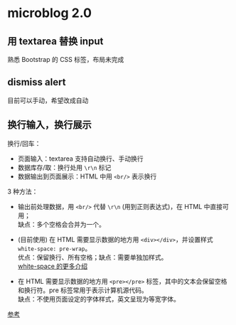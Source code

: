 # microblog 2.0

## 用 textarea 替换 input

熟悉 Bootstrap 的 CSS 标签，布局未完成

## dismiss alert

目前可以手动，希望改成自动

## 换行输入，换行展示

换行/回车：

* 页面输入：textarea 支持自动换行、手动换行
* 数据库存/取：换行处用 `\r\n` 标记
* 数据输出到页面展示：HTML 中用 `<br/>` 表示换行

3 种方法：

* 输出前处理数据，用 `<br/>` 代替 `\r\n` (用到正则表达式)，在 HTML 中直接可用；<br>
缺点：多个空格会合并为一个。

* (目前使用) 在 HTML 需要显示数据的地方用 `<div></div>`，并设置样式 `white-space: pre-wrap`。<br>
优点：保留换行、所有空格；缺点：需要单独加样式。<br>
[white-space 的更多介绍](https://github.com/carolinezhao/front-end-learning/blob/master/css/README.md)

* 在 HTML 需要显示数据的地方用 `<pre></pre>` 标签，其中的文本会保留空格和换行符。pre 标签常用于表示计算机源代码。<br>
缺点：不使用页面设定的字体样式，英文呈现为等宽字体。

[参考](http://dreammoon.iteye.com/blog/2220568)